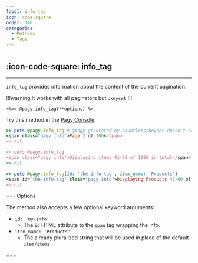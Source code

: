 ```yaml
---
label: info_tag
icon: code-square
order: 140
categories:
  - Methods
  - Tags
---
```


#

## :icon-code-square: info_tag

---

`info_tag` provides information about the content of the current pagination.

!!!warning It works with all paginators but `:keyset`
!!!

```erb
<%== @pagy.info_tag(**options) %>
```

Try this method in the [Pagy Console](../../sandbox/console.md):

```ruby
>> puts @pagy.info_tag # @pagy generated by countless/keynav doesn't have count
<span class="pagy info">Page 3 of 100</span>
=> nil

>> puts @pagy.info_tag
<span class="pagy info">Displaying items 41-60 of 1000 in total</span>
=> nil

>> puts @pagy.info_tag(id: 'the-info-tag', item_name: 'Products')
<span id="the-info-tag" class="pagy info">Displaying Products 41-60 of 1000 in total</span>
=> nil
```

==- Options

The method also accepts a few optional keyword arguments:

- `id: 'my-info'`
  - The `id` HTML attribute to the `span` tag wrapping the info.
- `item_name: 'Products'` 
  - The already pluralized string that will be used in place of the default `item/items`

===
